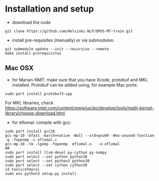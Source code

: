 # Installation and setup


* download the code

```
git clone https://github.com/Helsinki-NLP/OPUS-MT-train.git
```

* install pre-requisites (manually) or via submodules:

```
git submodule update --init --recursive --remote
make install-prerequisites
```


## Mac OSX

* for Marian-NMT: make sure that you have Xcode, protobuf and MKL installed. Protobuf can be added using, for example Mac ports:

```
sudo port install protobuf3-cpp
```

For MKL libraries, check https://software.intel.com/content/www/us/en/develop/tools/math-kernel-library/choose-download.html

* for eflomal: compile with gcc:

```
sudo port install gcc10
gcc-mp-10 -Ofast -march=native -Wall --std=gnu99 -Wno-unused-function -g -fopenmp -c eflomal.c
gcc-mp-10 -lm -lgomp -fopenmp  eflomal.o   -o eflomal
##
sudo port install llvm-devel py-cython py-numpy
sudo port select --set python python38
sudo port select --set python3 python38
sudo port select --set cython cython38
cd tools/efmoral
sudo env python3 setup.py install
```
